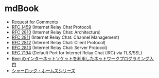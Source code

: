# mdBook

- [Request for Comments](https://solareenlo.com/rfcs/)
- [RFC 1459](https://solareenlo.com/rfc1459) (Internet Relay Chat Protocol)
- [RFC 2810](https://solareenlo.com/rfc2810) (Internet Relay Chat: Architecture)
- [RFC 2811](https://solareenlo.com/rfc2811) (Internet Relay Chat: Channel Management)
- [RFC 2812](https://solareenlo.com/rfc2812) (Internet Relay Chat: Client Protocol)
- [RFC 2813](https://solareenlo.com/rfc2813) (Internet Relay Chat: Server Protocol)
- [RFC 7194](https://solareenlo.com/rfc7194) (Default Port for Internet Relay Chat (IRC) via TLS/SSL)
- [Beej のインターネットソケットを利用したネットワークプログラミング入門](https://solareenlo.com/bgnet/)
- [シャーロック・ホームズシリーズ](https://solareenlo.com/221b/)

